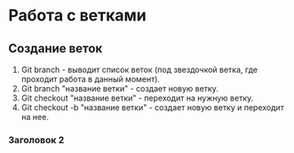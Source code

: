 # Работа с ветками

## Создание веток

1. Git branch - выводит список веток (под звездочкой ветка, где проходит работа в данный момент).
2. Git branch "название ветки" - создает новую ветку.
3. Git checkout "название ветки" - переходит на нужную ветку.
4. Git checkout -b "название ветки" - создает новую ветку и переходит на нее.

### Заголовок 2
